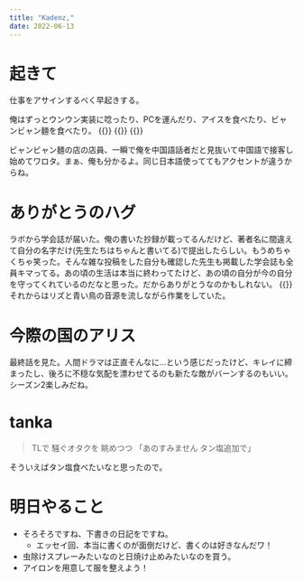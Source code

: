 ```yaml
---
title: "Kadenz,"
date: 2022-06-13
---
```


# 起きて
仕事をアサインするべく早起きする。

俺はずっとウンウン実装に唸ったり、PCを運んだり、アイスを食べたり、ビャンビャン麺を食べたり。
{{<tweet user="dango_bot" id="1536195404408455168">}}
{{<tweet user="dango_bot" id="1536195332086059009">}}
{{<tweet user="dango_bot" id="1536355539034451971">}}

ビャンビャン麺の店の店員、一瞬で俺を中国語話者だと見抜いて中国語で接客し始めてワロタ。まぁ、俺も分かるよ。同じ日本語使っててもアクセントが違うからね。
# ありがとうのハグ
ラボから学会誌が届いた。俺の書いた抄録が載ってるんだけど、著者名に間違えて自分の名字だけ(先生たちはちゃんと書いてる)で提出したらしい。もうめちゃくちゃ笑った。そんな雑な投稿をした自分も確認した先生も掲載した学会誌も全員キマってる。あの頃の生活は本当に終わってたけど、あの頃の自分が今の自分を守ってくれているのだなと思った。だからありがとうなのかもしれない。
{{<tweet user="dango_bot" id="1536261016723464192">}}
それからはリズと青い鳥の音源を流しながら作業をしていた。


# 今際の国のアリス
最終話を見た。人間ドラマは正直そんなに...という感じだったけど、キレイに締まったし、後ろに不穏な気配を漂わせてるのも新たな敵がバーンするのもいい。シーズン2楽しみだね。
# tanka

> TLで 騒ぐオタクを 眺めつつ 「あのすみません タン塩追加で」

そういえばタン塩食べたいなと思ったので。

# 明日やること
- そろそろですね、下書きの日記をですね。
  - エッセイ回、本当に書くのが面倒だけど、書くのは好きなんだワ！
- 虫除けスプレーみたいなのと日焼け止めみたいなのを買う。
- アイロンを用意して服を整えよう！